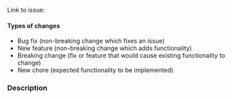 <!--- Provide a general summary of your changes in the Title above -->

Link to issue:

#### Types of changes

<!--- Delete types of changes that are not relevant  -->

- Bug fix (non-breaking change which fixes an issue)
- New feature (non-breaking change which adds functionality)
- Breaking change (fix or feature that would cause existing functionality to change)
- New chore (expected functionality to be implemented)

### Description

<!--- Describe your changes in detail -->
